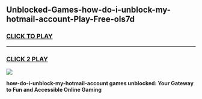 
## Unblocked-Games-how-do-i-unblock-my-hotmail-account-Play-Free-ols7d
<h3>
<a href="https://premium76.site?title=how-do-i-unblock-my-hotmail-account&ref=19M">CLICK TO PLAY</a></h3>
<hr>

<h3>
<a href="https://premium76.site?title=how-do-i-unblock-my-hotmail-account&ref=19M">CLICK 2 PLAY</a>
  
</h3>

<a href="https://premium76.site?title=how-do-i-unblock-my-hotmail-account&ref=19M"><img src="https://clearcache.store/games.png"></a>


**how-do-i-unblock-my-hotmail-account games unblocked: Your Gateway to Fun and Accessible Online Gaming**
